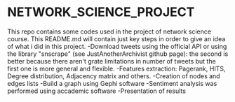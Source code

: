 # NETWORK_SCIENCE_PROJECT
This repo contains some codes used in the project of network science course.
This README.md will contain just key steps in order to give an idea of what i did in this project.
-Download tweets using the official API or using the library "snscrape" (see JustAnotherArchivist github page): the second is better because there aren't grate limitations in number of tweets but the first one is more general and flexible.
-Features extraction: Pagerank, HITS, Degree distribution, Adjacency matrix and others.
-Creation of nodes and edges lists
-Build a graph using Gephi software
-Sentiment analysis was performed using accademic software
-Presentation of results


